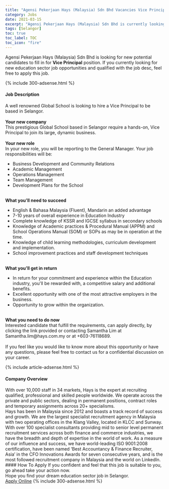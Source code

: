 ```yaml
---
title: "Agensi Pekerjaan Hays (Malaysia) Sdn Bhd Vacancies Vice Principal" 
category: Jobs 
date: 2021-03-15 
excerpt: "Agensi Pekerjaan Hays (Malaysia) Sdn Bhd is currently looking for suitable person to fill in the Vice Principal which positioned at Selangor" 
tags: [Selangor] 
toc: true 
toc_label: TOC 
toc_icon: "fire" 
--- 
```


<p>Agensi Pekerjaan Hays (Malaysia) Sdn Bhd is looking for new potential candidates to fill in for <b>Vice Principal</b> position. If you currently looking for new education sector job opportunities and qualified with the job desc, feel free to apply this job.
</p>{% include 300-adsense.html %} 
<div><div><h4>Job Description</h4></div><div><div><span><div><p>A well renowned Global School is looking to hire a Vice Principal to be based in Selangor.<br><br><strong>Your new company</strong><br>This prestigious Global School based in Selangor require a hands-on, Vice Principal to join its large, dynamic business.<br><br><strong>Your new role</strong><br>In your new role, you will be reporting to the General Manager. Your job responsibilities will be:</p><ul><li>Business Development and Community Relations</li><li>Academic Management</li><li>Operations Management</li><li>Team Management</li><li>Development Plans for the School</li></ul><p><br><strong>What you'll need to succeed</strong></p><ul><li>English &amp; Bahasa Malaysia (Fluent), Mandarin an added advantage</li><li>7-10 years of overall experience in Education Industry</li><li>Complete knowledge of KSSR and IGCSE syllabus in secondary schools</li><li>Knowledge of Academic practices &amp; Procedural Manual (APPM) and School Operations Manual (SOM) or SOPs as may be in operation at the time.</li><li>Knowledge of child learning methodologies, curriculum development and implementation.</li><li>School improvement practices and staff development techniques</li></ul><p><br><strong>What you'll get in return</strong></p><ul><li>In return for your commitment and experience within the Education industry, you'll be rewarded with, a competitive salary and additional benefits.</li><li>Excellent opportunity with one of the most attractive employers in the business.</li><li>Opportunity to grow within the organization.</li></ul><p><br><strong>What you need to do now</strong><br>Interested candidate that fulfill the requirements, can apply directly, by clicking the link provided or contacting Samantha Lim at Samantha.lim@hays.com.my or at +603-76118689.<br><br>If you feel like you would like to know more about this opportunity or have any questions, please feel free to contact us for a confidential discussion on your career.</p></div></span></div></div></div> 
{% include article-adsense.html %} 
<div><div><h4>Company Overview</h4></div><div><div><span><div><div>
<div>
		With over 10,000 staff in 34 markets, Hays is the expert at recruiting qualified, professional and skilled people worldwide. We operate across the private and public sectors, dealing in permanent positions, contract roles and temporary assignments across 20+ specialisms.</div>
<div>
		Hays has been in Malaysia since 2012 and boasts a track record of success and growth. We are the largest specialist recruitment agency in Malaysia with two operating offices in the Klang Valley, located in KLCC and Sunway. With over 100 specialist consultants providing mid to senior level permanent recruitment services across both finance and commerce industries, we have the breadth and depth of expertise in the world of work. As a measure of our influence and success, we have world-leading ISO 9001:2008 certification, have been named &#8216;Best Accountancy &amp; Finance Recruiter, Asia&#8217; in the CFO Innovations Awards for seven consecutive years, and is the most followed recruitment company in Malaysia and the world on LinkedIn.</div>
</div></div></span></div></div></div> 
#### How To Apply 
If you confident and feel that this job is suitable to you, go ahead take your action now. <br/> 
Hope you find your dream education sector job in Selangor. <br/> 
<a href="https://www.jobstreet.com.my/en/job/vice-principal-4506573?jobId=jobstreet-my-job-4506573" class="btn btn--info" target="_blank" rel="nofollow noopenner">Apply Online</a> 
{% include 300-adsense.html %} 